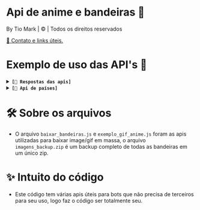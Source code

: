 #  Api de anime e bandeiras 🔬
By Tio Mark | © | Todos os direitos reservados 

[📱 Contato e links úteis.](https://linktr.ee/irisbot)

# Exemplo de uso das API's 🔎
<details>
  <summary><code><strong>[🔗 Respostas das apis]</strong></code></summary>

- [😘 Kiss/beijo](https://raw.githubusercontent.com/TioMarkZ/apis/main/kiss/urls.json)
- [💢 Pat/carinho](https://github.com/TioMarkZ/apis/raw/main/pat/urls.json)
- [💥 Slap/tapa](https://raw.githubusercontent.com/TioMarkZ/apis/main/slap/urls.json)
- [😝 Lick/linguada](https://raw.githubusercontent.com/TioMarkZ/apis/main/lick/urls.json)
- [🔫 Kill/Matar](https://raw.githubusercontent.com/TioMarkZ/apis/main/kill/urls.json)
- [🫂 Hug/Abraço](https://raw.githubusercontent.com/TioMarkZ/apis/main/hug/urls.json)
- [😉 Wink/Piscar](https://raw.githubusercontent.com/TioMarkZ/apis/main/wink/urls.json)
- [🧹 Bonk/Bater](https://raw.githubusercontent.com/TioMarkZ/apis/main/bonk/urls.json)
- [😼 Bully/Bullying](https://raw.githubusercontent.com/TioMarkZ/apis/main/bully/urls.json)
     
**❓ Como devo usar?**
- Caso queira gerar uma frase para utilizar veja o json de frases [clicando aqui](https://raw.githubusercontent.com/TioMarkZ/apis/main/frasesUrls.json)
- Se deseja utilizar uma api direta que gera automaticamente um link aleatório basta [clicar aqui](https://tiomarkz.github.io/apis/)
```
// você pode dar fetch da forma que desejar e pegar um link de forma random do "urls" exemplo:
fetch('https://raw.githubusercontent.com/TioMarkZ/apis/main/kiss/urls.json')
    .then(response => response.json())
    .then(data => {
        let urls = data.urls;
        let randomIndex = Math.floor(Math.random() * urls.length);
        let randomUrl = urls[randomIndex];
        console.log(randomUrl);
    })
    .catch(error => console.error('Erro:', error));
```
Para um segunfo exemplo de como ficaria mais ou menos em um bot de whatsapp:
![image](https://github.com/TioMarkZ/apis/assets/78027781/428a9fac-7e23-4a0c-8f50-bae389a2a9ca)

```
// codigo referente ao segundo exemplo que pode ser usada em bots de whatsapp:
let command = "kiss";
  fetch(`https://raw.githubusercontent.com/TioMarkZ/apis/main/${command}/urls.json`)
  .then(response => response.json())
  .then(async data => {
      let urls = data.urls;
      let randomIndex = Math.floor(Math.random() * urls.length);
      let randomUrl = urls[randomIndex];
      // Fetch frases
      fetch('https://raw.githubusercontent.com/TioMarkZ/apis/main/frasesUrls.json')
      .then(response => response.json())
      .then(async data => {
          let frases = data[command];
          let randomFraseIndex = Math.floor(Math.random() * frases.length);
          let marcas1 = `@${m.sender.split('@')[0]}`
          let marcas2 = `@${user2.split('@')[0]}`
          let frase = frases[randomFraseIndex].replace('#user1', marcas1).replace('#user2', marcas2);
  
          await conn.sendMessage(m.chat, {text: frase, mentions: [m.sender, user2]});
          m.reply(await createSticker(false, randomUrl, '', `${name2} ${command} ${name}`, 20))
      })
      .catch(error => console.error('Erro:', error));
  })
  .catch(error => console.error('Erro:', error));
```
Caso queira testar se está tudo ok com os retornos, basta **modificar** este código ✅
```
const urlList = [
  "https://raw.githubusercontent.com/TioMarkZ/apis/main/pat/pat01.gif",
  "https://raw.githubusercontent.com/TioMarkZ/apis/main/pat/pat02.gif",
  "https://raw.githubusercontent.com/TioMarkZ/apis/main/pat/pat03.gif",
  "https://raw.githubusercontent.com/TioMarkZ/apis/main/pat/pat04.gif",
  "https://raw.githubusercontent.com/TioMarkZ/apis/main/pat/pat05.gif"
];

async function testUrls() {
  for (const url of urlList) {
    try {
      const response = await fetch(url);
      if (response.status === 404) {
        console.log(`A URL ${url} retornou 404: Not Found`);
      } else {
        console.log(`A URL ${url} está OK`);
      }
    } catch (error) {
      console.error(`Erro ao acessar a URL ${url}: ${error.message}`);
    }
  }
}

testUrls();   
```

</details>
<details>
  <summary><code><strong>[🚩 Api de países]</strong></code></summary>
  
- Esta api serve para quem deseja criar comando relacionado a conhescimento de países. Basta dar fetch da mesma forma que as apis anteriores neste [link](https://raw.githubusercontent.com/TioMarkZ/apis/main/paises.json)
- Uma dica pessoal de uso para este comando é criar um quiz em que exibe a bandeira e o usuário deva digitar qual país é, bom uso.
</details>

# 🛠 Sobre os arquivos
- O arquivo `baixar_bandeiras.js` e `exemplo_gif_anime.js` foram as apis utilizadas para baixar image/gif em massa, o arquivo `imagens_backup.zip` é um backup completo de todas as bandeiras em um único zip.

# ✨ Intuito do código
- Este código tem várias apis úteis para bots que não precisa de terceiros para seu uso, logo faz o código ser totalmente seu.
